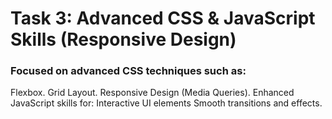 # Task 3: Advanced CSS & JavaScript Skills (Responsive Design)
### Focused on advanced CSS techniques such as:
Flexbox.
Grid Layout.
Responsive Design (Media Queries).
Enhanced JavaScript skills for:
Interactive UI elements
Smooth transitions and effects.

